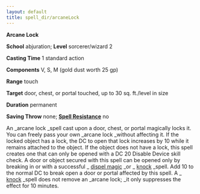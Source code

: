 ```yaml
---
layout: default
title: spell_dir/arcaneLock
---
```

 **Arcane Lock**

**School** abjuration; **Level** sorcerer/wizard 2

**Casting Time** 1 standard action

**Components** V, S, M (gold dust worth 25 gp)

**Range** touch

**Target** door, chest, or portal touched, up to 30 sq. ft./level in size

**Duration** permanent

**Saving Throw** none; **[Spell Resistance](../glossary#_spell-resistance)** no

An _arcane lock _spell cast upon a door, chest, or portal magically locks it. You can freely pass your own _arcane lock _without affecting it. If the locked object has a lock, the DC to open that lock increases by 10 while it remains attached to the object. If the object does not have a lock, this spell creates one that can only be opened with a DC 20 Disable Device skill check. A door or object secured with this spell can be opened only by breaking in or with a successful _ [dispel magic](dispelMagic#_dispel-magic) _or _ [knock](knock#_knock) _spell. Add 10 to the normal DC to break open a door or portal affected by this spell. A _ [knock](knock#_knock) _spell does not remove an _arcane lock; _it only suppresses the effect for 10 minutes.

